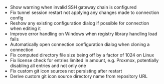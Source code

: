 - Show warning when invalid SSH gateway chain is configured
- Fix tunnel session restart not applying any changes made to connection config
- Reshow any existing configuration dialog if possible for connection when editing it
- Improve error handling on Windows when registry library handling load fails
- Automatically open connection configuration dialog when cloning a connection
- Fix computed directory file size being off by a factor of 1024 on Linux
- Fix license check for entries limited in amount, e.g. Proxmox, potentially disabling all entries and not only one
- Fix custom git icon sources not persisting after restart
- Derive custom git icon source directory name from repository URL
